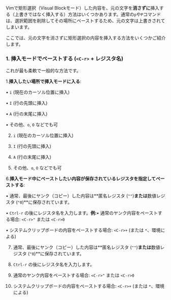 Vimで矩形選択（Visual Blockモード）した内容を、元の文字を**消さずに**挿入する（上書きではなく挿入する）方法はいくつかあります。通常の`p`や`P`コマンドは、選択範囲を削除してその場所にペーストするため、元の文字は上書きされてしまいます。

ここでは、元の文字を消さずに矩形選択の内容を挿入する方法をいくつかご紹介します。

### 1. 挿入モードでペーストする (`<C-r>` + レジスタ名)

これが最も柔軟で一般的な方法です。

1.**挿入したい場所で挿入モードに入る**:

• `i` (現在のカーソル位置に挿入)

• `I` (行の先頭に挿入)

• `A` (行の末尾に挿入)

• その他、`o`, `O` などでも可

2. `i` (現在のカーソル位置に挿入)

3. `I` (行の先頭に挿入)

4. `A` (行の末尾に挿入)

5. その他、`o`, `O` などでも可

6.**挿入モード中にペーストしたい内容が保存されているレジスタを指定してペーストする**:

• 通常、最後にヤンク（コピー）した内容は**匿名レジスタ (`""`)**または**数値レジスタ (`"0`)**に保存されています。

• `Ctrl-r` の後にレジスタ名を入力します。**例:**• 通常のヤンク内容をペーストする場合: `<C-r>"` または `<C-r>0`

• システムクリップボードの内容をペーストする場合: `<C-r>+` (または `*`、環境による)

7. 通常、最後にヤンク（コピー）した内容は**匿名レジスタ (`""`)**または**数値レジスタ (`"0`)**に保存されています。

8. `Ctrl-r` の後にレジスタ名を入力します。

9. 通常のヤンク内容をペーストする場合: `<C-r>"` または `<C-r>0`

10. システムクリップボードの内容をペーストする場合: `<C-r>+` (または `*`、環境による)

